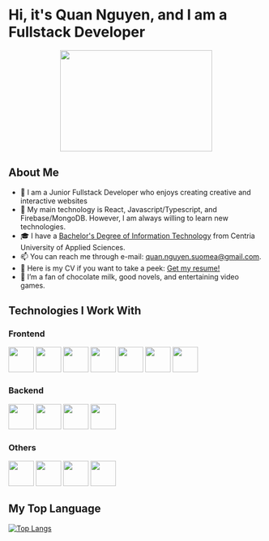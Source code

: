 # Hi, it's Quan Nguyen, and I am a Fullstack Developer

<div align="center"><img src="https://media2.giphy.com/media/OpBA2nKQog7LENz8Of/giphy.gif?cid=ecf05e47qx338eiazz24cn4ygl02mq4so4wm9jxmroin8xjo&ep=v1_gifs_search&rid=giphy.gif&ct=g" width="300" height="200"></div>

## About Me

- 👋 I am a Junior Fullstack Developer who enjoys creating creative and interactive websites
- 📖 My main technology is React, Javascript/Typescript, and Firebase/MongoDB. However, I am always willing to learn new technologies.
- 🎓 I have a [Bachelor's Degree of Information Technology](https://drive.google.com/file/d/1xuPv1m1NiPDbdWNSCkDVr8JxYqHy6RzK/view?usp=sharing) from Centria University of Applied Sciences.
- 📫 You can reach me through e-mail: quan.nguyen.suomea@gmail.com.
- 📑 Here is my CV if you want to take a peek: [Get my resume!](https://drive.google.com/file/d/1JuBB98FFKBWcVh4pY0lIh9NUgzCLx8Wl/view?usp=sharing)
- 💞️ I’m a fan of chocolate milk, good novels, and entertaining video games.

## Technologies I Work With
### Frontend
<div display="inline-block" gap="35px">
<img src="https://cdn.jsdelivr.net/gh/devicons/devicon/icons/html5/html5-original-wordmark.svg" height="50" width="50"/>
<img src="https://cdn.jsdelivr.net/gh/devicons/devicon/icons/css3/css3-original-wordmark.svg" height="50" width="50"/>
<img src="https://cdn.jsdelivr.net/gh/devicons/devicon/icons/javascript/javascript-original.svg" height="50" width="50"/>
<img src="https://cdn.jsdelivr.net/gh/devicons/devicon/icons/typescript/typescript-original.svg" height="50" width="50"/>
<img src="https://cdn.jsdelivr.net/gh/devicons/devicon/icons/bootstrap/bootstrap-original-wordmark.svg" height="50" width="50"/>
<img src="https://cdn.jsdelivr.net/gh/devicons/devicon/icons/sass/sass-original.svg" height="50" width="50"/>
<img src="https://cdn.jsdelivr.net/gh/devicons/devicon/icons/react/react-original-wordmark.svg" height="50" width="50"/>
</div>

### Backend
<div display="inline-block" gap="35px">
<img src="https://cdn.jsdelivr.net/gh/devicons/devicon/icons/nodejs/nodejs-original-wordmark.svg" height="50" width="50"/>
<img src="https://cdn.jsdelivr.net/gh/devicons/devicon/icons/npm/npm-original-wordmark.svg" height="50" width="50"/>
<img src="https://cdn.jsdelivr.net/gh/devicons/devicon/icons/dotnetcore/dotnetcore-original.svg" height="50" width="50"/>
<img src="https://cdn.jsdelivr.net/gh/devicons/devicon@latest/icons/express/express-original.svg" height="50" width="50"/>
</div>

### Others
<div display="inline-block" gap="35px">
<img src="https://cdn.jsdelivr.net/gh/devicons/devicon/icons/firebase/firebase-plain-wordmark.svg" height="50" width="50"/>
<img src="https://cdn.jsdelivr.net/gh/devicons/devicon/icons/mongodb/mongodb-original-wordmark.svg" height="50" width="50"/> 
<img src="https://cdn.jsdelivr.net/gh/devicons/devicon@latest/icons/postgresql/postgresql-original-wordmark.svg" height="50" width="50"/>   
<img src="https://cdn.jsdelivr.net/gh/devicons/devicon/icons/azure/azure-original-wordmark.svg" height="50" width="50" />
</div>

## My Top Language
[![Top Langs](https://github-readme-stats.vercel.app/api/top-langs?username=HungHoang108)](https://github.com/anuraghazra/github-readme-stats)

<!---
mq003at/mq003at is a ✨ special ✨ repository because its `README.md` (this file) appears on your GitHub profile.
You can click the Preview link to take a look at your changes.
--->
